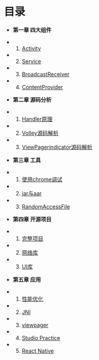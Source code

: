 目录
===
* **第一章 四大组件**
 - 01. [Activity](book/Chapter01/01-activity.md)
 - 02. [Service](book/Chapter01/02-service.md)
 - 03. [BroadcastReceiver](book/Chapter01/03-receiver.md)
 - 04. [ContentProvider](book/Chapter01/04-contentprovider.md)
* **第二章 源码分析**
 - 01. [Handler原理](book/Chapter02/01-handler.md)
 - 02. [Volley源码解析](book/Chapter02/02-volley.md)
 - 03. [ViewPagerindicator源码解析](book/Chapter02/03-ViewPagerindicator.md)
* **第三章 工具**
 - 01. [使用chrome调试](book/Chapter03/01-chrome.md)
 - 02. [jar与aar](book/Chapter03/02-aar.md)
 - 03. [RandomAccessFile](book/Chapter03/03-gradle.md)
* **第四章 开源项目**
 - 01. [完整项目](book/Chapter04/01-item.md)
 - 02. [网络库](book/Chapter04/02-lib.md)
 - 03. [UI库](book/Chapter04/03-ui.md)
* **第五章 应用**
 - 01. [性能优化](book/Chapter04/01-item.md)
 - 02. [JNI](book/Chapter04/02-lib.md)
 - 03. [viewpager](book/Chapter04/03-ui.md)
 - 04. [Studio Practice](book/Chapter04/04-best-practices.md)
 - 05. [React Native](book/Chapter04/05-react-native.md)
